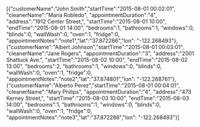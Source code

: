 [{"customerName":"John Smith","startTime":"2015-08-01 00:02:01", "cleanerName":"Maria Robledo", "appointmentDuration":"4", "address":"1912 Center Street,", "startTime":"2015-08-01 10:00", "endTime":"2015-08-01 14:00", "bedrooms":1, "bathrooms":1, "windows":0, "blinds":0, "wallWash":0, "oven":1, "fridge":0, "appointmentNotes":"note1","lat":"37.872286","lon": "-122.268493"},
{"customerName":"Albert Johnson","startTime":"2015-08-01 00:03:01", "cleanerName":"Jane Rogers", "appointmentDuration":"3", "address":"2001 Shattuck Ave.", "startTime":"2015-08-02 10:00", "endTime":"2015-08-02 13:00", "bedrooms":2, "bathrooms":1, "windows":0, "blinds":0, "wallWash":0, "oven":1, "fridge":0, "appointmentNotes":"note2","lat":"37.874801","lon": "-122.268761"},
{"customerName":"Alberto Perez","startTime":"2015-08-01 00:04:01", "cleanerName":"Mary Philips", "appointmentDuration":"4", "address":"473 Kerney Street,", "startTime":"2015-08-03 10:00", "endTime":"2015-08-03 14:00", "bedrooms":1, "bathrooms":1, "windows":0, "blinds":0, "wallWash":0, "oven":1, "fridge":0, "appointmentNotes":"note3","lat":"37.872286","lon": "-122.268493"}]
